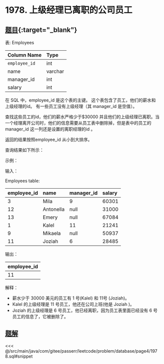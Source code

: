 # 1978. 上级经理已离职的公司员工
## [题目](https://leetcode.cn/problems/employees-whose-manager-left-the-company/){:target="_blank"}

表: Employees

| Column Name   | Type    |
|:--------------|:--------|
| `employee_id` | int     |
| name          | varchar |
| manager_id    | int     |
| salary        | int     |

在 SQL 中，employee_id 是这个表的主键。
这个表包含了员工，他们的薪水和上级经理的id。
有一些员工没有上级经理（其 manager_id 是空值）。

查找这些员工的id，他们的薪水严格少于$30000 并且他们的上级经理已离职。当一个经理离开公司时，他们的信息需要从员工表中删除掉，但是表中的员工的manager_id
这一列还是设置的离职经理的id 。

返回的结果按照employee_id 从小到大排序。

查询结果如下所示：

示例：

输入：

Employees table:

| employee_id | name      | manager_id | salary |
|:------------|:----------|:-----------|:-------|
| 3           | Mila      | 9          | 60301  |
| 12          | Antonella | null       | 31000  |
| 13          | Emery     | null       | 67084  |
| 1           | Kalel     | 11         | 21241  |
| 9           | Mikaela   | null       | 50937  |
| 11          | Joziah    | 6          | 28485  |

输出：

| employee_id |
|:------------|
| 11          |

解释：

- 薪水少于 30000 美元的员工有 1 号(Kalel) 和 11号 (Joziah)。
- Kalel 的上级经理是 11 号员工，他还在公司上班(他是 Joziah )。
- Joziah 的上级经理是 6 号员工，他已经离职，因为员工表里面已经没有 6 号员工的信息了，它被删除了。

## [题解](https://github.com/PasseRR/JavaLeetCode/blob/master/src/main/java/com/gitee/passerr/leetcode/problem/database/page4/1978.sql)

<<< @/src/main/java/com/gitee/passerr/leetcode/problem/database/page4/1978.sql#snippet
